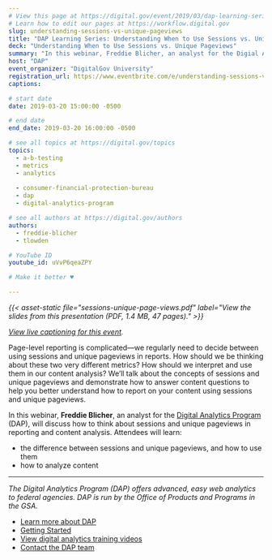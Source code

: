```yaml
---
# View this page at https://digital.gov/event/2019/03/dap-learning-series-understanding-when-use
# Learn how to edit our pages at https://workflow.digital.gov
slug: understanding-sessions-vs-unique-pageviews
title: "DAP Learning Series: Understanding When to Use Sessions vs. Unique Pageviews"
deck: "Understanding When to Use Sessions vs. Unique Pageviews"
summary: "In this webinar, Freddie Blicher, an analyst for the Digial Analytics Program, will discuss how to think about sessions and unique pageviews in reporting and content analysis."
host: "DAP"
event_organizer: "DigitalGov University"
registration_url: https://www.eventbrite.com/e/understanding-sessions-vs-unique-pageviews-registration-58648809167
captions: 

# start date
date: 2019-03-20 15:00:00 -0500

# end date
end_date: 2019-03-20 16:00:00 -0500

# see all topics at https://digital.gov/topics
topics: 
  - a-b-testing
  - metrics
  - analytics
  
  - consumer-financial-protection-bureau
  - dap
  - digital-analytics-program

# see all authors at https://digital.gov/authors
authors: 
  - freddie-blicher
  - tlowden

# YouTube ID
youtube_id: uVvP6qeaZPY

# Make it better ♥

---
```

_{{< asset-static file="sessions-unique-page-views.pdf" label="View the slides from this presentation (PDF, 1.4 MB, 47 pages)." >}}_

_[View live captioning for this event](https://www.captionedtext.com/client/event.aspx?EventID=3946624&CustomerID=321)._

Page-level reporting is complicated&mdash;we regularly need to decide between using sessions and unique pageviews in reports. How should we be thinking about these two very different metrics? How should we interpret and use them in our content analysis? We’ll talk about the concepts of sessions and unique pageviews and demonstrate how to answer content questions to help you better understand how to report on your content using sessions and unique pageviews.

In this webinar, **Freddie Blicher**, an analyst for the [Digital Analytics Program](https://digital.gov/dap/) (DAP), will discuss how to think about sessions and unique pageviews in reporting and content analysis. Attendees will learn:

* the difference between sessions and unique pageviews, and how to use them
* how to analyze content

---

*The Digital Analytics Program (DAP) offers advanced, easy web analytics to federal agencies. DAP is run by the Office of Products and Programs in the GSA.*

* [Learn more about DAP](https://www.digitalgov.gov/services/dap/)
* [Getting Started](https://github.com/digital-analytics-program/gov-wide-code)
* [View digital analytics training videos](https://www.youtube.com/playlist?list=PLd9b-GuOJ3nFwlyvLFUtmDpYFKezhot8P)
* [Contact the DAP team](mailto:dap@support.digitalgov.gov)
